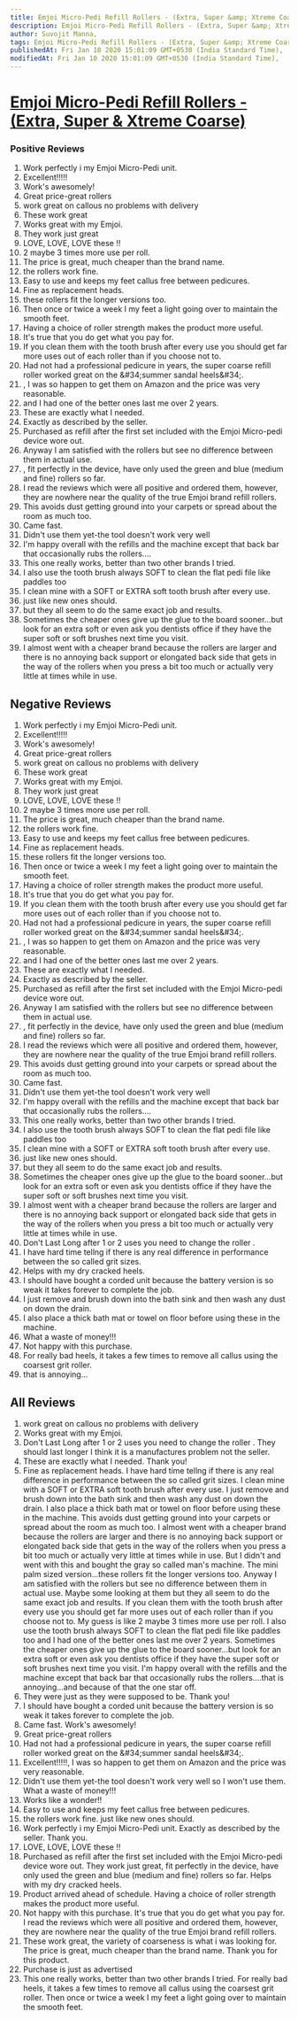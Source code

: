 ```yaml
---
title: Emjoi Micro-Pedi Refill Rollers - (Extra, Super &amp; Xtreme Coarse),
description: Emjoi Micro-Pedi Refill Rollers - (Extra, Super &amp; Xtreme Coarse),
author: Suvojit Manna,
tags: Emjoi Micro-Pedi Refill Rollers - (Extra, Super &amp; Xtreme Coarse),
publishedAt: Fri Jan 10 2020 15:01:09 GMT+0530 (India Standard Time),
modifiedAt: Fri Jan 10 2020 15:01:09 GMT+0530 (India Standard Time),
---
```


# [Emjoi Micro-Pedi Refill Rollers - (Extra, Super &amp; Xtreme Coarse)](https://products.checkmycream.com/products/Emjoi-Micro-Pedi-Refill-Rollers-(Extra-Super-and-Xtreme-Coarse).html)

### Positive Reviews

<ol>
      <li>Work perfectly i my Emjoi Micro-Pedi unit.</li>
      <li>Excellent!!!!!</li>
      <li>Work&#x27;s awesomely!</li>
      <li>Great price-great rollers</li>
      <li>work great on callous no problems with delivery</li>
      <li>These work great</li>
      <li>Works great with my Emjoi.</li>
      <li>They work just great</li>
      <li>LOVE, LOVE, LOVE these !!</li>
      <li>2 maybe 3 times more use per roll.</li>
      <li>The price is great, much cheaper than the brand name.</li>
      <li>the rollers work fine.</li>
      <li>Easy to use and keeps my feet callus free between pedicures.</li>
      <li>Fine as replacement heads.</li>
      <li>these rollers fit the longer versions too.</li>
      <li>Then once or twice a week I my feet a light going over to maintain the smooth feet.</li>
      <li>Having a choice of roller strength makes the product more useful.</li>
      <li>It&#x27;s true that you do get what you pay for.  </li>
      <li>If you clean them with the tooth brush after every use you should get far more uses out of each roller than if you choose not to.</li>
      <li>Had not had a professional pedicure in years, the super coarse refill roller worked great on the &amp;#34;summer sandal heels&amp;#34;.</li>
      <li>, I was so happen to get them on Amazon and the price was very reasonable.</li>
      <li>and I had one of the better ones last me over 2 years.</li>
      <li>These are exactly what I needed.</li>
      <li>Exactly as described by the seller.</li>
      <li>Purchased as refill after the first set included with the Emjoi Micro-pedi device wore out.  </li>
      <li>Anyway I am satisfied with the rollers but see no difference between them in actual use.</li>
      <li>, fit perfectly in the device, have only used the green and blue (medium and fine) rollers so far.  </li>
      <li>I read the reviews which were all positive and ordered them, however, they are nowhere near the quality of the true Emjoi brand refill rollers.</li>
      <li>This avoids dust getting ground into your carpets or spread about the room as much too.</li>
      <li>Came fast.</li>
      <li>Didn&#x27;t use them yet-the tool doesn&#x27;t work very well</li>
      <li>I&#x27;m happy overall with the refills and the machine except that back bar that occasionally rubs the rollers....</li>
      <li>This one really works, better than two other brands I tried.  </li>
      <li>I also use the tooth brush always SOFT to clean the flat pedi file like paddles too</li>
      <li>I clean mine with a SOFT or EXTRA soft tooth brush after every use.</li>
      <li>just like new ones should.</li>
      <li>but they all seem to do the same exact job and results.</li>
      <li>Sometimes the cheaper ones give up the glue to the board sooner...but look for an extra soft or even ask you dentists office if they have the super soft or soft brushes next time you visit.</li>
      <li>I almost went with a cheaper brand because the rollers are larger and there is no annoying back support or elongated back side that gets in the way of the rollers when you press a bit too much or actually very little at times while in use.</li>
</ol>


<h2>Negative Reviews</h2>
<ol>
<li> Work perfectly i my Emjoi Micro-Pedi unit.</li>
<li> Excellent!!!!!</li>
<li> Work&#x27;s awesomely!</li>
<li> Great price-great rollers</li>
<li> work great on callous no problems with delivery</li>
<li> These work great</li>
<li> Works great with my Emjoi.</li>
<li> They work just great</li>
<li> LOVE, LOVE, LOVE these !!</li>
<li> 2 maybe 3 times more use per roll.</li>
<li> The price is great, much cheaper than the brand name.</li>
<li> the rollers work fine.</li>
<li> Easy to use and keeps my feet callus free between pedicures.</li>
<li> Fine as replacement heads.</li>
<li> these rollers fit the longer versions too.</li>
<li> Then once or twice a week I my feet a light going over to maintain the smooth feet.</li>
<li> Having a choice of roller strength makes the product more useful.</li>
<li> It&#x27;s true that you do get what you pay for.  </li>
<li> If you clean them with the tooth brush after every use you should get far more uses out of each roller than if you choose not to.</li>
<li> Had not had a professional pedicure in years, the super coarse refill roller worked great on the &amp;#34;summer sandal heels&amp;#34;.</li>
<li> , I was so happen to get them on Amazon and the price was very reasonable.</li>
<li> and I had one of the better ones last me over 2 years.</li>
<li> These are exactly what I needed.</li>
<li> Exactly as described by the seller.</li>
<li> Purchased as refill after the first set included with the Emjoi Micro-pedi device wore out.  </li>
<li> Anyway I am satisfied with the rollers but see no difference between them in actual use.</li>
<li> , fit perfectly in the device, have only used the green and blue (medium and fine) rollers so far.  </li>
<li> I read the reviews which were all positive and ordered them, however, they are nowhere near the quality of the true Emjoi brand refill rollers.</li>
<li> This avoids dust getting ground into your carpets or spread about the room as much too.</li>
<li> Came fast.</li>
<li> Didn&#x27;t use them yet-the tool doesn&#x27;t work very well</li>
<li> I&#x27;m happy overall with the refills and the machine except that back bar that occasionally rubs the rollers....</li>
<li> This one really works, better than two other brands I tried.  </li>
<li> I also use the tooth brush always SOFT to clean the flat pedi file like paddles too</li>
<li> I clean mine with a SOFT or EXTRA soft tooth brush after every use.</li>
<li> just like new ones should.</li>
<li> but they all seem to do the same exact job and results.</li>
<li> Sometimes the cheaper ones give up the glue to the board sooner...but look for an extra soft or even ask you dentists office if they have the super soft or soft brushes next time you visit.</li>
<li> I almost went with a cheaper brand because the rollers are larger and there is no annoying back support or elongated back side that gets in the way of the rollers when you press a bit too much or actually very little at times while in use.</li>
<li> Don&#x27;t Last Long after 1 or 2 uses you need to change the roller .</li>
<li> I have hard time tellng if there is any real difference in performance between the so called grit sizes.</li>
<li> Helps with my dry cracked heels.</li>
<li> I should have bought a corded unit because the battery version is so weak it takes forever to complete the job.</li>
<li> I just remove and brush down into the bath sink and then wash any dust on down the drain.</li>
<li> I also place a thick bath mat or towel on floor before using these in the machine.</li>
<li> What a waste of money!!!</li>
<li> Not happy with this purchase.  </li>
<li> For really bad heels, it takes a few times to remove all callus using the coarsest grit roller.</li>
<li> that is annoying...</li>
</ol>

<h2>All Reviews</h2>

<ol>
    <li> work great on callous no problems with delivery</li>
    <li> Works great with my Emjoi.</li>
    <li> Don&#x27;t Last Long after 1 or 2 uses you need to change the roller . They should last longer I think it is a manufactures problem not the seller.</li>
    <li> These are exactly what I needed. Thank you!</li>
    <li> Fine as replacement heads. I have hard time tellng if there is any real difference in performance between the so called grit sizes. I clean mine with a SOFT or EXTRA soft tooth brush after every use. I just remove and brush down into the bath sink and then wash any dust on down the drain. I also place a thick bath mat or towel on floor before using these in the machine. This avoids dust getting ground into your carpets or spread about the room as much too. I almost went with a cheaper brand because the rollers are larger and there is no annoying back support or elongated back side that gets in the way of the rollers when you press a bit too much or actually very little at times while in use. But I didn&#x27;t and went with this and bought the gray so called man&#x27;s machine. The mini palm sized version...these rollers fit the longer versions too. Anyway I am satisfied with the rollers but see no difference between them in actual use. Maybe some looking at them but they all seem to do the same exact job and results. If you clean them with the tooth brush after every use you should get far more uses out of each roller than if you choose not to. My guess is like 2 maybe 3 times more use per roll. I also use the tooth brush always SOFT to clean the flat pedi file like paddles too and I had one of the better ones last me over 2 years. Sometimes the cheaper ones give up the glue to the board sooner...but look for an extra soft or even ask you dentists office if they have the super soft or soft brushes next time you visit. I&#x27;m happy overall with the refills and the machine except that back bar that occasionally rubs the rollers....that is annoying...and because of that the one star off.</li>
    <li> They were just as they were supposed to be. Thank you!</li>
    <li> I should have bought a corded unit because the battery version is so weak it takes forever to complete the job.</li>
    <li> Came fast. Work&#x27;s awesomely!</li>
    <li> Great price-great rollers</li>
    <li> Had not had a professional pedicure in years, the super coarse refill roller worked great on the &amp;#34;summer sandal heels&amp;#34;.</li>
    <li> Excellent!!!!!, I was so happen to get them on Amazon and the price was very reasonable.</li>
    <li> Didn&#x27;t use them yet-the tool doesn&#x27;t work very well so I won&#x27;t use them.  What a waste of money!!!</li>
    <li> Works like a wonder!!</li>
    <li> Easy to use and keeps my feet callus free between pedicures.</li>
    <li> the rollers work fine. just like new ones should.</li>
    <li> Work perfectly i my Emjoi Micro-Pedi unit. Exactly as described by the seller. Thank you.</li>
    <li> LOVE, LOVE, LOVE these !!</li>
    <li> Purchased as refill after the first set included with the Emjoi Micro-pedi device wore out.  They work just great, fit perfectly in the device, have only used the green and blue (medium and fine) rollers so far.  Helps with my dry cracked heels.</li>
    <li> Product arrived ahead of schedule. Having a choice of roller strength makes the product more useful.</li>
    <li> Not happy with this purchase.  It&#x27;s true that you do get what you pay for.  I read the reviews which were all positive and ordered them, however, they are nowhere near the quality of the true Emjoi brand refill rollers.</li>
    <li> These work great, the variety of coarseness is what i was looking for. The price is great, much cheaper than the brand name. Thank you for this product.</li>
    <li> Purchase is just as advertised</li>
    <li> This one really works, better than two other brands I tried.  For really bad heels, it takes a few times to remove all callus using the coarsest grit roller. Then once or twice a week I my feet a light going over to maintain the smooth feet.</li>
</ol>




